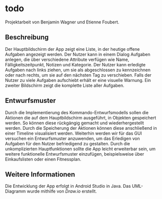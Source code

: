 # todo
Projektarbeit von Benjamin Wagner und Etienne Foubert.
## Beschreibung
Der Hauptbildschirm der App zeigt eine Liste, in der heutige offene Aufgaben angezeigt werden. Der Nutzer kann in einem Dialog Aufgaben anlegen, die über verschiedene Attribute verfügen wie Name, Fälligkeitszeitpunkt, Notizen und Kategorie. Der Nutzer kann erledigte Aufgaben nach links ziehen, um sie als abgeschlossen zu kennzeichnen oder nach rechts, um sie auf den nächsten Tag zu verschieben. Falls der Nutzer zu viele Aufgaben aufschiebt erhält er eine visuelle Warnung.
Ein zweiter Bildschirm zeigt die komplette Liste aller Aufgaben.
## Entwurfsmuster
Durch die Implementierung des Kommando-Entwurfsmodells sollen die Aktionen die auf dem Hauptbildschirm ausgeführt, in Objekten gespeichert werden. So können diese rückgängig gemacht und wiederhergestellt werden. Durch die Speicherung der Aktionen können diese anschließend in einer Timeline visualisiert werden.
Weiterhin werden wir für das GUI versuchen ein Entwurfsmuster anzuwenden, um das Erledigen von Aufgaben für den Nutzer befriedigend zu gestalten.
Durch die unkomplizierten Hauptfunktionen sollte die App leicht erweiterbar sein, um weitere funktionelle Entwurfsmuster einzufügen, beispielsweise über Einkaufslisten oder einen Fitnessplan.
## Weitere Informationen
Die Entwicklung der App erfolgt in Android Studio in Java. Das UML-Diagramm wurde mithilfe von _Draw.io_ erstellt.


